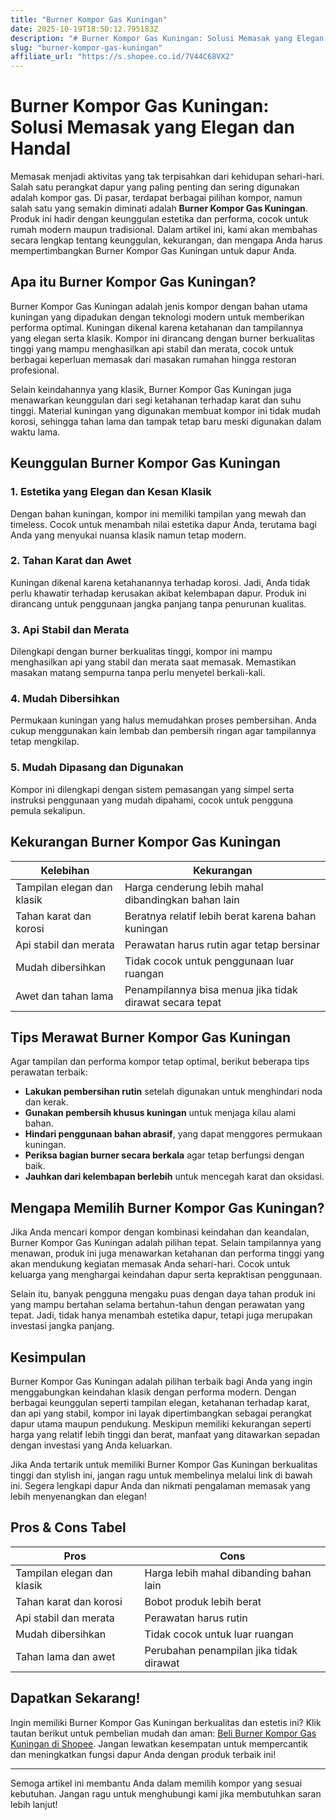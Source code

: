 ```yaml
---
title: "Burner Kompor Gas Kuningan"
date: 2025-10-19T18:50:12.795183Z
description: "# Burner Kompor Gas Kuningan: Solusi Memasak yang Elegan dan Handal..."
slug: "burner-kompor-gas-kuningan"
affiliate_url: "https://s.shopee.co.id/7V44C68VX2"
---
```

# Burner Kompor Gas Kuningan: Solusi Memasak yang Elegan dan Handal

Memasak menjadi aktivitas yang tak terpisahkan dari kehidupan sehari-hari. Salah satu perangkat dapur yang paling penting dan sering digunakan adalah kompor gas. Di pasar, terdapat berbagai pilihan kompor, namun salah satu yang semakin diminati adalah **Burner Kompor Gas Kuningan**. Produk ini hadir dengan keunggulan estetika dan performa, cocok untuk rumah modern maupun tradisional. Dalam artikel ini, kami akan membahas secara lengkap tentang keunggulan, kekurangan, dan mengapa Anda harus mempertimbangkan Burner Kompor Gas Kuningan untuk dapur Anda.

## Apa itu Burner Kompor Gas Kuningan?

Burner Kompor Gas Kuningan adalah jenis kompor dengan bahan utama kuningan yang dipadukan dengan teknologi modern untuk memberikan performa optimal. Kuningan dikenal karena ketahanan dan tampilannya yang elegan serta klasik. Kompor ini dirancang dengan burner berkualitas tinggi yang mampu menghasilkan api stabil dan merata, cocok untuk berbagai keperluan memasak dari masakan rumahan hingga restoran profesional.

Selain keindahannya yang klasik, Burner Kompor Gas Kuningan juga menawarkan keunggulan dari segi ketahanan terhadap karat dan suhu tinggi. Material kuningan yang digunakan membuat kompor ini tidak mudah korosi, sehingga tahan lama dan tampak tetap baru meski digunakan dalam waktu lama.

## Keunggulan Burner Kompor Gas Kuningan

### 1. Estetika yang Elegan dan Kesan Klasik
Dengan bahan kuningan, kompor ini memiliki tampilan yang mewah dan timeless. Cocok untuk menambah nilai estetika dapur Anda, terutama bagi Anda yang menyukai nuansa klasik namun tetap modern.

### 2. Tahan Karat dan Awet
Kuningan dikenal karena ketahanannya terhadap korosi. Jadi, Anda tidak perlu khawatir terhadap kerusakan akibat kelembapan dapur. Produk ini dirancang untuk penggunaan jangka panjang tanpa penurunan kualitas.

### 3. Api Stabil dan Merata
Dilengkapi dengan burner berkualitas tinggi, kompor ini mampu menghasilkan api yang stabil dan merata saat memasak. Memastikan masakan matang sempurna tanpa perlu menyetel berkali-kali.

### 4. Mudah Dibersihkan
Permukaan kuningan yang halus memudahkan proses pembersihan. Anda cukup menggunakan kain lembab dan pembersih ringan agar tampilannya tetap mengkilap.

### 5. Mudah Dipasang dan Digunakan
Kompor ini dilengkapi dengan sistem pemasangan yang simpel serta instruksi penggunaan yang mudah dipahami, cocok untuk pengguna pemula sekalipun.

## Kekurangan Burner Kompor Gas Kuningan

| Kelebihan                             | Kekurangan                                           |
|--------------------------------------|-----------------------------------------------------|
| Tampilan elegan dan klasik         | Harga cenderung lebih mahal dibandingkan bahan lain|
| Tahan karat dan korosi             | Beratnya relatif lebih berat karena bahan kuningan  |
| Api stabil dan merata              | Perawatan harus rutin agar tetap bersinar          |
| Mudah dibersihkan                  | Tidak cocok untuk penggunaan luar ruangan         |
| Awet dan tahan lama               | Penampilannya bisa menua jika tidak dirawat secara tepat |

## Tips Merawat Burner Kompor Gas Kuningan

Agar tampilan dan performa kompor tetap optimal, berikut beberapa tips perawatan terbaik:

- **Lakukan pembersihan rutin** setelah digunakan untuk menghindari noda dan kerak.
- **Gunakan pembersih khusus kuningan** untuk menjaga kilau alami bahan.
- **Hindari penggunaan bahan abrasif**, yang dapat menggores permukaan kuningan.
- **Periksa bagian burner secara berkala** agar tetap berfungsi dengan baik.
- **Jauhkan dari kelembapan berlebih** untuk mencegah karat dan oksidasi.

## Mengapa Memilih Burner Kompor Gas Kuningan?

Jika Anda mencari kompor dengan kombinasi keindahan dan keandalan, Burner Kompor Gas Kuningan adalah pilihan tepat. Selain tampilannya yang menawan, produk ini juga menawarkan ketahanan dan performa tinggi yang akan mendukung kegiatan memasak Anda sehari-hari. Cocok untuk keluarga yang menghargai keindahan dapur serta kepraktisan penggunaan.

Selain itu, banyak pengguna mengaku puas dengan daya tahan produk ini yang mampu bertahan selama bertahun-tahun dengan perawatan yang tepat. Jadi, tidak hanya menambah estetika dapur, tetapi juga merupakan investasi jangka panjang.

## Kesimpulan

Burner Kompor Gas Kuningan adalah pilihan terbaik bagi Anda yang ingin menggabungkan keindahan klasik dengan performa modern. Dengan berbagai keunggulan seperti tampilan elegan, ketahanan terhadap karat, dan api yang stabil, kompor ini layak dipertimbangkan sebagai perangkat dapur utama maupun pendukung. Meskipun memiliki kekurangan seperti harga yang relatif lebih tinggi dan berat, manfaat yang ditawarkan sepadan dengan investasi yang Anda keluarkan.

Jika Anda tertarik untuk memiliki Burner Kompor Gas Kuningan berkualitas tinggi dan stylish ini, jangan ragu untuk membelinya melalui link di bawah ini. Segera lengkapi dapur Anda dan nikmati pengalaman memasak yang lebih menyenangkan dan elegan!

## Pros & Cons Tabel

| Pros                                     | Cons                                             |
|------------------------------------------|--------------------------------------------------|
| Tampilan elegan dan klasik             | Harga lebih mahal dibanding bahan lain        |
| Tahan karat dan korosi                 | Bobot produk lebih berat                      |
| Api stabil dan merata                  | Perawatan harus rutin                         |
| Mudah dibersihkan                      | Tidak cocok untuk luar ruangan               |
| Tahan lama dan awet                   | Perubahan penampilan jika tidak dirawat     |

## Dapatkan Sekarang!

Ingin memiliki Burner Kompor Gas Kuningan berkualitas dan estetis ini? Klik tautan berikut untuk pembelian mudah dan aman: [Beli Burner Kompor Gas Kuningan di Shopee](https://s.shopee.co.id/7V44C68VX2). Jangan lewatkan kesempatan untuk mempercantik dan meningkatkan fungsi dapur Anda dengan produk terbaik ini!

---

Semoga artikel ini membantu Anda dalam memilih kompor yang sesuai kebutuhan. Jangan ragu untuk menghubungi kami jika membutuhkan saran lebih lanjut!